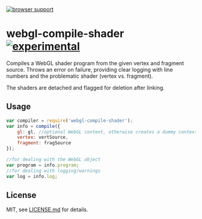 [![browser support](https://ci.testling.com/mattdesl/webgl-compile-shader.png)](https://ci.testling.com/mattdesl/webgl-compile-shader)

# webgl-compile-shader [![experimental](http://badges.github.io/stability-badges/dist/experimental.svg)](http://github.com/badges/stability-badges)

Compiles a WebGL shader program from the given vertex and fragment source. Throws an error on failure, providing clear logging with line numbers and the problematic shader (vertex vs. fragment). 

The shaders are detached and flagged for deletion after linking.

## Usage

```js
var compiler = require('webgl-compile-shader');
var info = compile({
	gl: gl, //optional WebGL context, otherwise creates a dummy context
	vertex: vertSource,
	fragment: fragSource
});

//for dealing with the WebGL object
var program = info.program;
//for dealing with logging/warnings 
var log = info.log;
```

## License

MIT, see [LICENSE.md](http://github.com/mattdesl/webgl-compile-shader/blob/master/LICENSE.md) for details.
